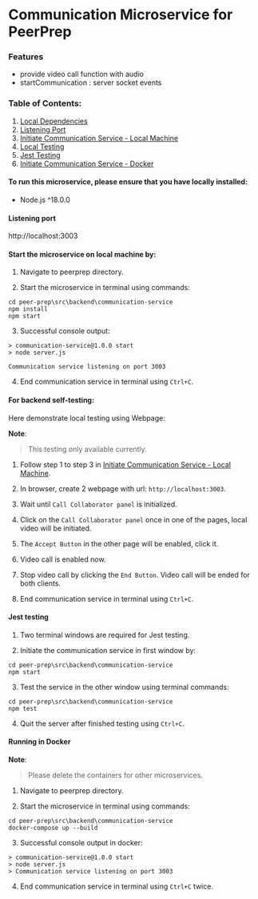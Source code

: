 # Communication Microservice for PeerPrep

### Features

- provide video call function with audio
- startCommunication : server socket events

### Table of Contents:

1. [Local Dependencies](#to-run-this-microservice-please-ensure-that-you-have-locally-installed)
2. [Listening Port](#listening-port)
3. [Initiate Communication Service - Local Machine](#start-the-microservice-on-local-machine-by)
4. [Local Testing](#for-backend-self-testing)
5. [Jest Testing](#jest-testing)
6. [Initiate Communication Service - Docker](#running-in-docker)


#### To run this microservice, please ensure that you have locally installed:

- Node.js ^18.0.0


#### Listening port

http://localhost:3003


#### Start the microservice on local machine by:

1. Navigate to peerprep directory.
   
2. Start the microservice in terminal using commands:
   
```
cd peer-prep\src\backend\communication-service
npm install
npm start
```

3. Successful console output:

```
> communication-service@1.0.0 start
> node server.js

Communication service listening on port 3003
```

4. End communication service in terminal using `Ctrl+C`.


#### For backend self-testing:

Here demonstrate local testing using Webpage:

**Note**:

> This testing only available currently.

1. Follow step 1 to step 3 in [Initiate Communication Service - Local Machine](#start-the-microservice-on-local-machine-by).

2. In browser, create 2 webpage with url: `http://localhost:3003`.

3. Wait until `Call Collaborator panel` is initialized.

4. Click on the `Call Collaborator panel` once in one of the pages, local video will be initiated.

5. The `Accept Button` in the other page will be enabled, click it.

6. Video call is enabled now.

7. Stop video call by clicking the `End Button`. Video call will be ended for both clients.

8. End communication service in terminal using `Ctrl+C`.


#### Jest testing

1. Two terminal windows are required for Jest testing.

2. Initiate the communication service in first window by:

```
cd peer-prep\src\backend\communication-service
npm start
```

3. Test the service in the other window using terminal commands:

```
cd peer-prep\src\backend\communication-service
npm test
```

4. Quit the server after finished testing using `Ctrl+C`.


#### Running in Docker

**Note**:

> Please delete the containers for other microservices.

1. Navigate to peerprep directory.
   
2. Start the microservice in terminal using commands:
   
```
cd peer-prep\src\backend\communication-service
docker-compose up --build
```

3. Successful console output in docker:

```
> communication-service@1.0.0 start
> node server.js
> Communication service listening on port 3003
```

4. End communication service in terminal using `Ctrl+C` twice.

